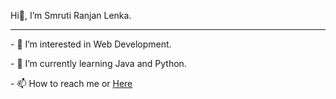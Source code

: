 Hi👋, I’m Smruti Ranjan Lenka.
<hr>
<p>- 👀 I’m interested in Web Development.</p>
<p>- 🌱 I’m currently learning Java and Python.</p>
<p>- 📫 How to reach me <smrutiomm4@gmail.com> or <a href="https://drive.google.com/file/d/1YJntbrvVRlXFYfHzPlNy83e-1Pu7CI0w/view?usp=sharing">Here</a></p>

<!---
SmrutiRanjan-L/SmrutiRanjan-L is a ✨ special ✨ repository because its `README.md` (this file) appears on your GitHub profile.
You can click the Preview link to take a look at your changes.
--->
